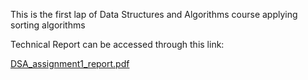 This is the first lap of Data Structures and Algorithms course applying sorting algorithms 


Technical Report can be accessed through this link:

[DSA_assignment1_report.pdf](https://github.com/user-attachments/files/19265956/DSA_assignment1_report.pdf)
